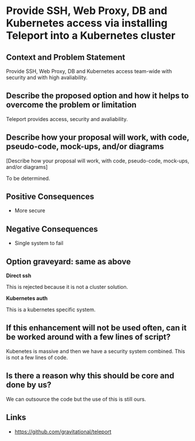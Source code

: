 # Provide SSH, Web Proxy, DB and Kubernetes access via installing Teleport into a Kubernetes cluster

## Context and Problem Statement

Provide SSH, Web Proxy, DB and Kubernetes access team-wide with security and with high avaliability.

## Describe the proposed option and how it helps to overcome the problem or limitation

Teleport provides access, security and avaliability.

## Describe how your proposal will work, with code, pseudo-code, mock-ups, and/or diagrams

[Describe how your proposal will work, with code, pseudo-code, mock-ups, and/or diagrams]

To be determined.

## Positive Consequences <!-- optional -->

- More secure

## Negative Consequences <!-- optional -->

- Single system to fail

## Option graveyard: same as above

**Direct ssh**

This is rejected because it is not a cluster solution.

**Kubernetes auth**

This is a kubernetes specific system.

## If this enhancement will not be used often, can it be worked around with a few lines of script?

Kubenetes is massive and then we have a security system combined. This is not a few lines of code.

## Is there a reason why this should be core and done by us?

We can outsource the code but the use of this is still ours.

## Links <!-- optional -->

- https://github.com/gravitational/teleport
